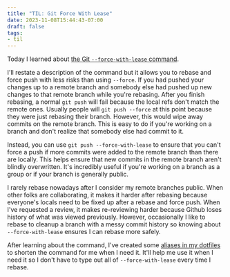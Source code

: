 ```yaml
---
title: "TIL: Git Force With Lease"
date: 2023-11-08T15:44:43-07:00
draft: false
tags:
- til
---
```


Today I learned about [the Git `--force-with-lease` command](https://git-scm.com/docs/git-push#Documentation/git-push.txt---force-with-leaseltrefnamegt).

I'll restate a description of the command but it allows you to rebase and force push with less risks than using `--force`. If you had pushed your changes up to a remote branch and somebody else had pushed up new changes to that remote branch while you're rebasing. After you finish rebasing, a normal `git push` will fail because the local refs don't match the remote ones. Usually people will `git push --force` at this point because they were just rebasing their branch. However, this would wipe away commits on the remote branch. This is easy to do if you're working on a branch and don't realize that somebody else had commit to it.

Instead, you can use `git push --force-with-lease` to ensure that you can't force a push if more commits were added to the remote branch than there are locally. This helps ensure that new commits in the remote branch aren't blindly overwritten. It's incredibly useful if you're working on a branch as a group or if your branch is generally public.

I rarely rebase nowadays after I consider my remote branches public. When other folks are collaborating, it makes it harder after rebasing because everyone's locals need to be fixed up after a rebase and force push. When I've requested a review, it makes re-reviewing harder because Github loses history of what was viewed previously. However, occasionally I like to rebase to cleanup a branch with a messy commit history so knowing about `--force-with-lease` ensures I can rebase more safely.

After learning about the command, I've created some [aliases in my dotfiles](https://github.com/jibarra/.dotfiles/blob/10aca3551c6084c5a355aab5a460bad05e447165/git/.gitconfig#L35-L36) to shorten the command for me when I need it. It'll help me use it when I need it so I don't have to type out all of `--force-with-lease` every time I rebase.
